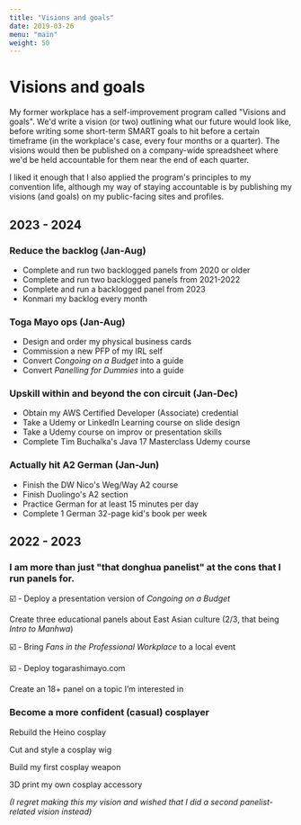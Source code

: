 ```yaml
---
title: "Visions and goals"
date: 2019-03-26
menu: "main"
weight: 50
---
```


# Visions and goals

My former workplace has a self-improvement program called "Visions and goals". We'd write a vision (or two) outlining what our future would look like, before writing some short-term SMART goals to hit before a certain timeframe (in the workplace's case, every four months or a quarter). The visions would then be published on a company-wide spreadsheet where we'd be held accountable for them near the end of each quarter.

I liked it enough that I also applied the program's principles to my convention life, although my way of staying accountable is by publishing my visions (and goals) on my public-facing sites and profiles. 

## 2023 - 2024

### Reduce the backlog (Jan-Aug)

* Complete and run two backlogged panels from 2020 or older
* Complete and run two backlogged panels from 2021-2022
* Complete and run a backlogged panel from 2023
* Konmari my backlog every month

### Toga Mayo ops (Jan-Aug)

* Design and order my physical business cards
* Commission a new PFP of my IRL self
* Convert _Congoing on a Budget_ into a guide
* Convert _Panelling for Dummies_ into a guide

### Upskill within and beyond the con circuit (Jan-Dec)

* Obtain my AWS Certified Developer (Associate) credential
* Take a Udemy or LinkedIn Learning course on slide design
* Take a Udemy course on improv or presentation skills
* Complete Tim Buchalka's Java 17 Masterclass Udemy course

### Actually hit A2 German (Jan-Jun)

* Finish the DW Nico's Weg/Way A2 course
* Finish Duolingo's A2 section
* Practice German for at least 15 minutes per day
* Complete 1 German 32-page kid's book per week

## 2022 - 2023

### I am more than just "that donghua panelist" at the cons that I run panels for.

☑️  - Deploy a presentation version of _Congoing on a Budget_

Create three educational panels about East Asian culture (2/3, that being _Intro to Manhwa_)

☑️ - Bring _Fans in the Professional Workplace_ to a local event

☑️ - Deploy togarashimayo.com

Create an 18+ panel on a topic I’m interested in

### Become a more confident (casual) cosplayer

Rebuild the Heino cosplay

Cut and style a cosplay wig

Build my first cosplay weapon

3D print my own cosplay accessory

_(I regret making this my vision and wished that I did a second panelist-related vision instead)_